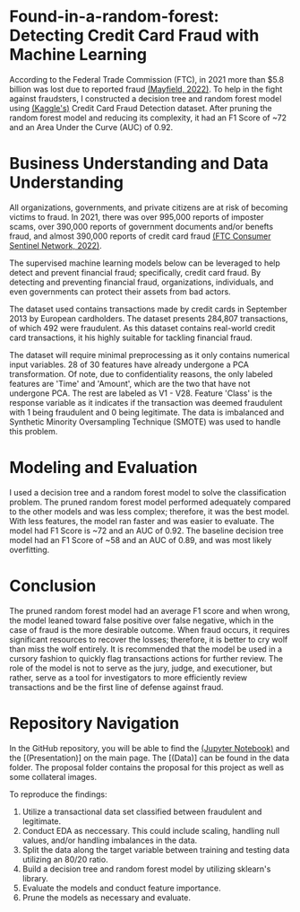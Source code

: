 # Found-in-a-random-forest: Detecting Credit Card Fraud with Machine Learning


According to the Federal Trade Commission (FTC), in 2021 more than $5.8 billion was lost due to reported fraud [(Mayfield, 2022)](https://www.ftc.gov/news-events/news/press-releases/2022/02/new-data-shows-ftc-received-28-million-fraud-reports-consumers-2021-0). To help in the fight against fraudsters, I constructed a decision tree and random forest model using [(Kaggle's)](https://www.kaggle.com/datasets/mlg-ulb/creditcardfraud?datasetId=310&sortBy=voteCount) Credit Card Fraud Detection dataset. After pruning the random forest model and reducing its complexity, it had an F1 Score of ~72 and an Area Under the Curve (AUC) of 0.92. 

# Business Understanding and Data Understanding
All organizations, governments, and private citizens are at risk of becoming victims to fraud. In 2021, there was over 995,000 reports of imposter scams, over 390,000 reports of government documents and/or benefts fraud, and almost 390,000 reports of credit card fraud [(FTC Consumer Sentinel Network, 2022)](https://public.tableau.com/app/profile/federal.trade.commission/viz/TheBigViewAllSentinelReports/TrendsOverTime).

The supervised machine learning models below can be leveraged to help detect and prevent financial fraud; specifically, credit card fraud. By detecting and preventing financial fraud, organizations, individuals, and even governments can protect their assets from bad actors.

The dataset used contains transactions made by credit cards in September 2013 by European cardholders. The dataset presents 284,807 transactions, of which 492 were fraudulent. As this dataset contains real-world credit card transactions, it his highly suitable for tackling financial fraud.

The dataset will require minimal preprocessing as it only contains numerical input variables. 28 of 30 features have already undergone a PCA transformation. Of note, due to confidentiality reasons, the only labeled features are 'Time' and 'Amount', which are the two that have not undergone PCA. The rest are labeled as V1 - V28. Feature 'Class' is the response variable as it indicates if the transaction was deemed fraudulent with 1 being fraudulent and 0 being legitimate. The data is imbalanced and Synthetic Minority Oversampling Technique (SMOTE) was used to handle this problem.


# Modeling and Evaluation
I used a decision tree and a random forest model to solve the classification problem. The pruned random forest model performed adequately compared to the other models and was less complex; therefore, it was the best model. With less features, the model ran faster and was easier to evaluate. The model had F1 Score is ~72 and an AUC of 0.92. The baseline decision tree model had an F1 Score of ~58 and an AUC of 0.89, and was most likely overfitting.


# Conclusion
The pruned random forest model had an average F1 score and when wrong, the model leaned toward false positive over false negative, which in the case of fraud is the more desirable outcome. When fraud occurs, it requires significant resources to recover the losses; therefore, it is better to cry wolf than miss the wolf entirely. It is recommended that the model be used in a cursory fashion to quickly flag transactions actions for further review. The role of the model is not to serve as the jury, judge, and executioner, but rather, serve as a tool for investigators to more efficiently review transactions and be the first line of defense against fraud.

# Repository Navigation
In the GitHub repository, you will be able to find the [(Jupyter Notebook)](notebook.ipynb) and the [(Presentation)] on the main page. The [(Data)] can be found in the data folder. The proposal folder contains the proposal for this project as well as some collateral images.

To reproduce the findings:
1. Utilize a transactional data set classified between fraudulent and legitimate.
2. Conduct EDA as neccessary. This could include scaling, handling null values, and/or handling imbalances in the data.
3. Split the data along the target variable between training and testing data utilizing an 80/20 ratio.
4. Build a decision tree and random forest model by utilizing sklearn's library.
5. Evaluate the models and conduct feature importance.
6. Prune the models as necessary and evaluate.